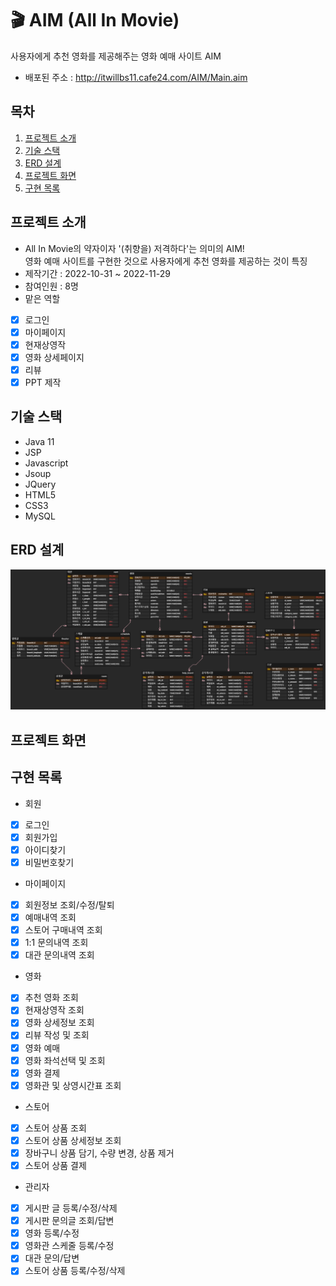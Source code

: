 # :clapper: AIM (All In Movie)
사용자에게 추천 영화를 제공해주는 영화 예매 사이트 AIM 
* 배포된 주소 : http://itwillbs11.cafe24.com/AIM/Main.aim

## 목차
1. [프로젝트 소개](#프로젝트-소개)
2. [기술 스택](#기술-스택)
3. [ERD 설계](#ERD-설계)
4. [프로젝트 화면](#프로젝트-화면)
5. [구현 목록](#구현-목록)

## 프로젝트 소개
* All In Movie의 약자이자 '(취향을) 저격하다'는 의미의 AIM! <br/> 영화 예매 사이트를 구현한 것으로 사용자에게 추천 영화를 제공하는 것이 특징
* 제작기간 : 2022-10-31 ~ 2022-11-29
* 참여인원 : 8명
* 맡은 역할
- [X] 로그인
- [X] 마이페이지
- [X] 현재상영작
- [X] 영화 상세페이지
- [X] 리뷰
- [X] PPT 제작
  
## 기술 스택
* Java 11
* JSP
* Javascript
* Jsoup
* JQuery
* HTML5
* CSS3
* MySQL

## ERD 설계
![image](https://github.com/csy9287/AIMAIM/blob/master/AIM%20ERD.png)

## 프로젝트 화면

## 구현 목록
* 회원
- [X] 로그인
- [X] 회원가입
- [X] 아이디찾기
- [X] 비밀번호찾기
* 마이페이지
- [X] 회원정보 조회/수정/탈퇴
- [X] 예매내역 조회
- [X] 스토어 구매내역 조회
- [X] 1:1 문의내역 조회
- [X] 대관 문의내역 조회
* 영화
- [X] 추천 영화 조회
- [X] 현재상영작 조회
- [X] 영화 상세정보 조회
- [X] 리뷰 작성 및 조회
- [X] 영화 예매
- [X] 영화 좌석선택 및 조회
- [X] 영화 결제
- [X] 영화관 및 상영시간표 조회
* 스토어
- [X] 스토어 상품 조회
- [X] 스토어 상품 상세정보 조회
- [X] 장바구니 상품 담기, 수량 변경, 상품 제거
- [X] 스토어 상품 결제
* 관리자
- [X] 게시판 글 등록/수정/삭제
- [X] 게시판 문의글 조회/답변
- [X] 영화 등록/수정
- [X] 영화관 스케줄 등록/수정
- [X] 대관 문의/답변
- [X] 스토어 상품 등록/수정/삭제
